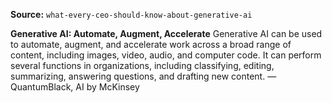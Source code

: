 **Source:** `what-every-ceo-should-know-about-generative-ai`

**Generative AI: Automate, Augment, Accelerate**
Generative AI can be used to automate, augment, and accelerate work across a broad range of content, including images, video, audio, and computer code. It can perform several functions in organizations, including classifying, editing, summarizing, answering questions, and drafting new content. — QuantumBlack, AI by McKinsey
